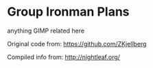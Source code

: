 # Group Ironman Plans
anything GIMP related here



Original code from: https://github.com/ZKjellberg

Compiled info from: http://nightleaf.org/